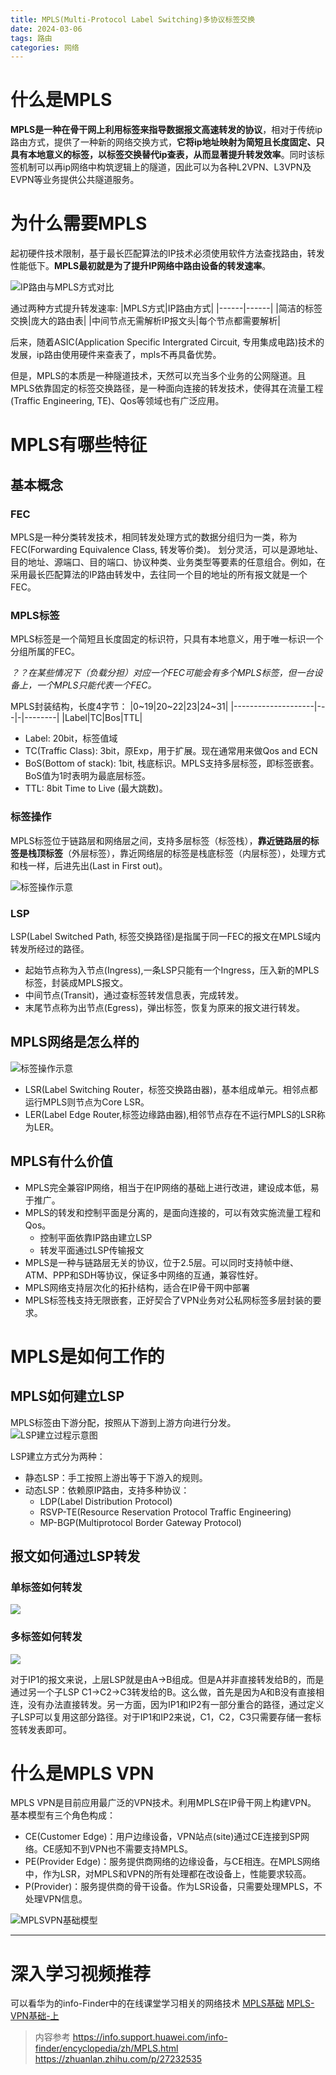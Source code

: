 ```yaml
---
title: MPLS(Multi-Protocol Label Switching)多协议标签交换
date: 2024-03-06
tags: 路由
categories: 网络
---
```


# 什么是MPLS
**MPLS是一种在骨干网上利用标签来指导数据报文高速转发的协议**，相对于传统ip路由方式，提供了一种新的网络交换方式，**它将ip地址映射为简短且长度固定、只具有本地意义的标签，以标签交换替代ip查表，从而显著提升转发效率**。同时该标签机制可以再ip网络中构筑逻辑上的隧道，因此可以为各种L2VPN、L3VPN及EVPN等业务提供公共隧道服务。
<!--more-->
# 为什么需要MPLS
起初硬件技术限制，基于最长匹配算法的IP技术必须使用软件方法查找路由，转发性能低下。**MPLS最初就是为了提升IP网络中路由设备的转发速率**。

![](../../image/network/mpls/mplsVSip.png 'IP路由与MPLS方式对比')


通过两种方式提升转发速率:
|MPLS方式|IP路由方式|
|------|------|
|简洁的标签交换|庞大的路由表|
|中间节点无需解析IP报文头|每个节点都需要解析|


后来，随着ASIC(Application Specific Intergrated Circuit, 专用集成电路)技术的发展，ip路由使用硬件来查表了，mpls不再具备优势。

但是，MPLS的本质是一种隧道技术，天然可以充当多个业务的公网隧道。且MPLS依靠固定的标签交换路径，是一种面向连接的转发技术，使得其在流量工程(Traffic Engineering, TE)、Qos等领域也有广泛应用。

# MPLS有哪些特征
## 基本概念
### FEC
MPLS是一种分类转发技术，相同转发处理方式的数据分组归为一类，称为FEC(Forwarding Equivalence Class, 转发等价类)。
划分灵活，可以是源地址、目的地址、源端口、目的端口、协议种类、业务类型等要素的任意组合。例如，在采用最长匹配算法的IP路由转发中，去往同一个目的地址的所有报文就是一个FEC。

### MPLS标签
MPLS标签是一个简短且长度固定的标识符，只具有本地意义，用于唯一标识一个分组所属的FEC。

*？？在某些情况下（负载分担）对应一个FEC可能会有多个MPLS标签，但一台设备上，一个MPLS只能代表一个FEC。*

MPLS封装结构，长度4字节：
|0~19|20~22|23|24~31|
|--------------------|---|-|--------|
|Label|TC|Bos|TTL|


- Label: 20bit，标签值域
- TC(Traffic Class): 3bit，原Exp，用于扩展。现在通常用来做Qos and ECN
- BoS(Bottom of stack): 1bit, 栈底标识。MPLS支持多层标签，即标签嵌套。BoS值为1时表明为最底层标签。
- TTL: 8bit Time to Live (最大跳数)。


### 标签操作
MPLS标签位于链路层和网络层之间，支持多层标签（标签栈），**靠近链路层的标签是栈顶标签**（外层标签），靠近网络层的标签是栈底标签（内层标签），处理方式和栈一样，后进先出(Last in First out)。

![标签操作示意](../../image/network/mpls/LabelOperate.png)


### LSP
LSP(Label Switched Path, 标签交换路径)是指属于同一FEC的报文在MPLS域内转发所经过的路径。
- 起始节点称为入节点(Ingress),一条LSP只能有一个Ingress，压入新的MPLS标签，封装成MPLS报文。
- 中间节点(Transit)，通过查标签转发信息表，完成转发。
- 末尾节点称为出节点(Egress)，弹出标签，恢复为原来的报文进行转发。

## MPLS网络是怎么样的
![标签操作示意](../../image/network/mpls/MPLSNetWorkStruct.png)

- LSR(Label Switching Router，标签交换路由器)，基本组成单元。相邻点都运行MPLS则节点为Core LSR。
- LER(Label Edge Router,标签边缘路由器),相邻节点存在不运行MPLS的LSR称为LER。

## MPLS有什么价值
- MPLS完全兼容IP网络，相当于在IP网络的基础上进行改进，建设成本低，易于推广。
- MPLS的转发和控制平面是分离的，是面向连接的，可以有效实施流量工程和Qos。
  - 控制平面依靠IP路由建立LSP
  - 转发平面通过LSP传输报文
- MPLS是一种与链路层无关的协议，位于2.5层。可以同时支持帧中继、ATM、PPP和SDH等协议，保证多中网络的互通，兼容性好。
- MPLS网络支持层次化的拓扑结构，适合在IP骨干网中部署
- MPLS标签栈支持无限嵌套，正好契合了VPN业务对公私网标签多层封装的要求。

# MPLS是如何工作的
## MPLS如何建立LSP
MPLS标签由下游分配，按照从下游到上游方向进行分发。
![LSP建立过程示意图](../../image/network/mpls/labelSwitchPathDistribution.png)

LSP建立方式分为两种：
- 静态LSP：手工按照上游出等于下游入的规则。
- 动态LSP：依赖原IP路由，支持多种协议：
  - LDP(Label Distribution Protocol)
  - RSVP-TE(Resource Reservation Protocol Traffic Engineering)
  - MP-BGP(Multiprotocol Border Gateway Protocol)
  
## 报文如何通过LSP转发
### 单标签如何转发
![](../../image/network/mpls/singleLable.png)


### 多标签如何转发
![](../../image/network/mpls/multipleLabel.png)

对于IP1的报文来说，上层LSP就是由A->B组成。但是A并非直接转发给B的，而是通过另一个子LSP C1->C2->C3转发给的B。这么做，首先是因为A和B没有直接相连，没有办法直接转发。另一方面，因为IP1和IP2有一部分重合的路径，通过定义子LSP可以复用这部分路径。对于IP1和IP2来说，C1，C2，C3只需要存储一套标签转发表即可。


# 什么是MPLS VPN
MPLS VPN是目前应用最广泛的VPN技术。利用MPLS在IP骨干网上构建VPN。
基本模型有三个角色构成：
- CE(Customer Edge)：用户边缘设备，VPN站点(site)通过CE连接到SP网络。CE感知不到VPN也不需要支持MPLS。
- PE(Provider Edge)：服务提供商网络的边缘设备，与CE相连。在MPLS网络中，作为LSR，对MPLS和VPN的所有处理都在改设备上，性能要求较高。
- P(Provider)：服务提供商的骨干设备。作为LSR设备，只需要处理MPLS，不处理VPN信息。

![MPLSVPN基础模型](../../image/network/mpls/MPLSVPNmodel.png)


---

# 深入学习视频推荐
可以看华为的info-Finder中的在线课堂学习相关的网络技术
[MPLS基础](https://download.huawei.com/edownload/e/download.do?actionFlag=download&nid=EDOC1100106398&partNo=6001&mid=SUPE_DOC)
[MPLS-VPN基础-上](https://download.huawei.com/edownload/e/download.do?actionFlag=download&nid=EDOC1100270126&partNo=6001&mid=SUPE_DOC)



>内容参考
>https://info.support.huawei.com/info-finder/encyclopedia/zh/MPLS.html
>https://zhuanlan.zhihu.com/p/27232535




